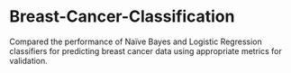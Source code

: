 # Breast-Cancer-Classification
Compared the performance of Naïve Bayes and Logistic Regression classifiers for predicting breast cancer data using appropriate metrics for validation.
